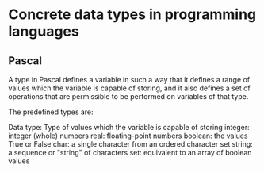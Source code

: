 # Concrete data types in programming languages

## Pascal
A type in Pascal defines a variable in such a way that it defines a range of values which the variable is capable of storing, and it also defines a set of operations that are permissible to be performed on variables of that type.

The predefined types are:

Data type: Type of values which the variable is capable of storing
integer: integer (whole) numbers
real: floating-point numbers
boolean: the values True or False
char: a single character from an ordered character set
string: a sequence or "string" of characters
set: equivalent to an array of boolean values
